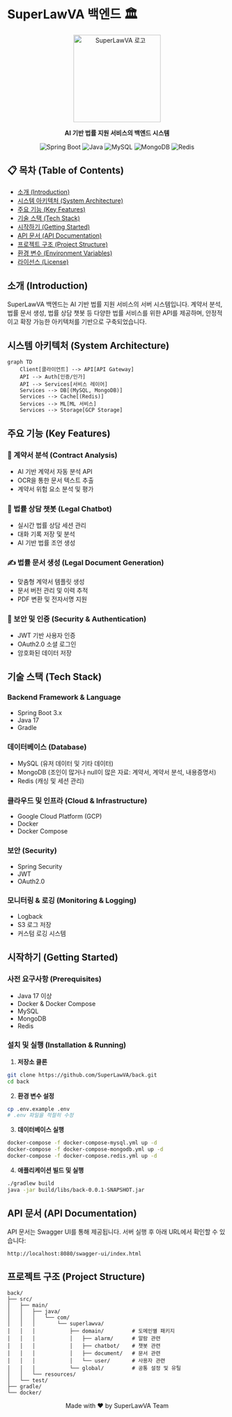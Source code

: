 # SuperLawVA 백엔드 🏛️

<div align="center">
  <img src="https://github.com/wonder1ng/SuperLawVA-Front/blob/develop/public/logo.svg" alt="SuperLawVA 로고" width="200"/>
  
  **AI 기반 법률 지원 서비스의 백엔드 시스템**

![Spring Boot](https://img.shields.io/badge/Spring%20Boot-6DB33F?style=flat-square&logo=Spring%20Boot&logoColor=white)
![Java](https://img.shields.io/badge/Java-007396?style=flat-square&logo=Java&logoColor=white)
![MySQL](https://img.shields.io/badge/MySQL-4479A1?style=flat-square&logo=MySQL&logoColor=white)
![MongoDB](https://img.shields.io/badge/MongoDB-47A248?style=flat-square&logo=MongoDB&logoColor=white)
![Redis](https://img.shields.io/badge/Redis-DC382D?style=flat-square&logo=Redis&logoColor=white)

</div>

## 📋 목차 (Table of Contents)

- [소개 (Introduction)](#소개-introduction)
- [시스템 아키텍처 (System Architecture)](#시스템-아키텍처-system-architecture)
- [주요 기능 (Key Features)](#주요-기능-key-features)
- [기술 스택 (Tech Stack)](#기술-스택-tech-stack)
- [시작하기 (Getting Started)](#시작하기-getting-started)
- [API 문서 (API Documentation)](#api-문서-api-documentation)
- [프로젝트 구조 (Project Structure)](#프로젝트-구조-project-structure)
- [환경 변수 (Environment Variables)](#환경-변수-environment-variables)
- [라이선스 (License)](#라이선스-license)

## 소개 (Introduction)

SuperLawVA 백엔드는 AI 기반 법률 지원 서비스의 서버 시스템입니다. 계약서 분석, 법률 문서 생성, 법률 상담 챗봇 등 다양한 법률 서비스를 위한 API를 제공하며, 안정적이고 확장 가능한 아키텍처를 기반으로 구축되었습니다.

## 시스템 아키텍처 (System Architecture)

```mermaid
graph TD
    Client[클라이언트] --> API[API Gateway]
    API --> Auth[인증/인가]
    API --> Services[서비스 레이어]
    Services --> DB[(MySQL, MongoDB)]
    Services --> Cache[(Redis)]
    Services --> ML[ML 서비스]
    Services --> Storage[GCP Storage]
```

## 주요 기능 (Key Features)

### 📄 계약서 분석 (Contract Analysis)

- AI 기반 계약서 자동 분석 API
- OCR을 통한 문서 텍스트 추출
- 계약서 위험 요소 분석 및 평가

### 💬 법률 상담 챗봇 (Legal Chatbot)

- 실시간 법률 상담 세션 관리
- 대화 기록 저장 및 분석
- AI 기반 법률 조언 생성

### ✍️ 법률 문서 생성 (Legal Document Generation)

- 맞춤형 계약서 템플릿 생성
- 문서 버전 관리 및 이력 추적
- PDF 변환 및 전자서명 지원

### 🔐 보안 및 인증 (Security & Authentication)

- JWT 기반 사용자 인증
- OAuth2.0 소셜 로그인
- 암호화된 데이터 저장

## 기술 스택 (Tech Stack)

### Backend Framework & Language

- Spring Boot 3.x
- Java 17
- Gradle

### 데이터베이스 (Database)

- MySQL (유저 데이터 및 기타 데이터)
- MongoDB (조인이 많거나 null이 많은 자료: 계약서, 계약서 분석, 내용증명서)
- Redis (캐싱 및 세션 관리)

### 클라우드 및 인프라 (Cloud & Infrastructure)

- Google Cloud Platform (GCP)
- Docker
- Docker Compose

### 보안 (Security)

- Spring Security
- JWT
- OAuth2.0

### 모니터링 & 로깅 (Monitoring & Logging)

- Logback
- S3 로그 저장
- 커스텀 로깅 시스템

## 시작하기 (Getting Started)

### 사전 요구사항 (Prerequisites)

- Java 17 이상
- Docker & Docker Compose
- MySQL
- MongoDB
- Redis

### 설치 및 실행 (Installation & Running)

1. **저장소 클론**

```bash
git clone https://github.com/SuperLawVA/back.git
cd back
```

2. **환경 변수 설정**

```bash
cp .env.example .env
# .env 파일을 적절히 수정
```

3. **데이터베이스 실행**

```bash
docker-compose -f docker-compose-mysql.yml up -d
docker-compose -f docker-compose-mongodb.yml up -d
docker-compose -f docker-compose.redis.yml up -d
```

4. **애플리케이션 빌드 및 실행**

```bash
./gradlew build
java -jar build/libs/back-0.0.1-SNAPSHOT.jar
```

## API 문서 (API Documentation)

API 문서는 Swagger UI를 통해 제공됩니다. 서버 실행 후 아래 URL에서 확인할 수 있습니다:

```
http://localhost:8080/swagger-ui/index.html
```

## 프로젝트 구조 (Project Structure)

```
back/
├── src/
│   ├── main/
│   │   ├── java/
│   │   │   └── com/
│   │   │       └── superlawva/
│   │   │           ├── domain/         # 도메인별 패키지
│   │   │           │   ├── alarm/      # 알람 관련
│   │   │           │   ├── chatbot/    # 챗봇 관련
│   │   │           │   ├── document/   # 문서 관련
│   │   │           │   └── user/       # 사용자 관련
│   │   │           └── global/         # 공통 설정 및 유틸
│   │   └── resources/
│   └── test/
├── gradle/
└── docker/
```

<div align="center">
  Made with ❤️ by SuperLawVA Team
</div>
